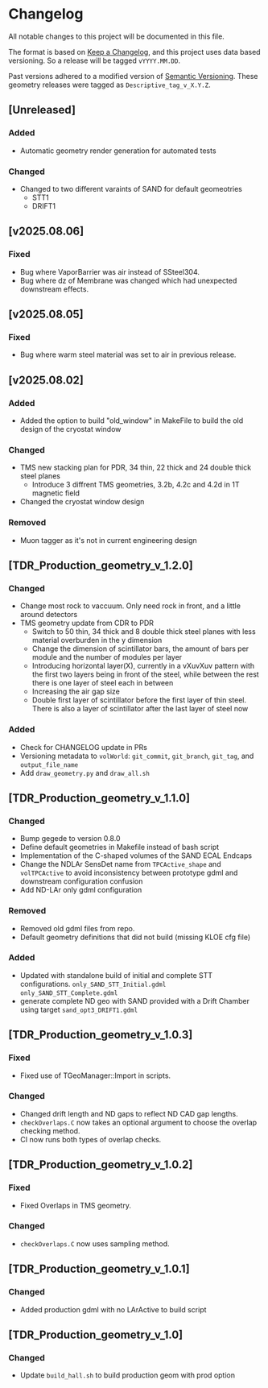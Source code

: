# Changelog

All notable changes to this project will be documented in this file.

The format is based on [Keep a Changelog](https://keepachangelog.com/en/1.0.0/),
and this project uses data based versioning. So a release will be tagged `vYYYY.MM.DD`.

Past versions adhered to a modified version of [Semantic Versioning](https://semver.org/spec/v2.0.0.html).
These geometry releases were tagged as `Descriptive_tag_v_X.Y.Z`.

## [Unreleased]

### Added

- Automatic geometry render generation for automated tests

### Changed

- Changed to two different varaints of SAND for default geomeotries
  - STT1
  - DRIFT1

## [v2025.08.06]

### Fixed

- Bug where VaporBarrier was air instead of SSteel304.
- Bug where dz of Membrane was changed which had unexpected downstream effects.

## [v2025.08.05]

### Fixed

- Bug where warm steel material was set to air in previous release.

## [v2025.08.02]

### Added

- Added the option to build "old_window" in MakeFile to build the old design of the cryostat window

### Changed

- TMS new stacking plan for  PDR, 34 thin, 22 thick and 24 double thick steel planes
  - Introduce 3 diffrent TMS geometries, 3.2b, 4.2c and 4.2d in 1T magnetic field
- Changed the cryostat window design

### Removed

- Muon tagger as it's not in current engineering design

## [TDR_Production_geometry_v_1.2.0]

### Changed

- Change most rock to vaccuum. Only need rock in front, and a little around detectors
- TMS geometry update from CDR to PDR
  - Switch to 50 thin, 34 thick and 8 double thick steel planes with less material overburden in the y dimension
  - Change the dimension of scintillator bars, the amount of bars per module and the number of modules per layer
  - Introducing horizontal layer(X), currently in a vXuvXuv pattern with the first two layers being in front of the steel, while between the rest there is one layer of steel each in between
  - Increasing the air gap size
  - Double first layer of scintillator before the first layer of thin steel. There is also a layer of scintillator after the last layer of steel now

### Added

- Check for CHANGELOG update in PRs
- Versioning metadata to `volWorld`: `git_commit`, `git_branch`, `git_tag`, and `output_file_name`
- Add `draw_geometry.py` and `draw_all.sh`

## [TDR_Production_geometry_v_1.1.0]

### Changed

- Bump gegede to version 0.8.0
- Define default geometries in Makefile instead of bash script
- Implementation of the C-shaped volumes of the SAND ECAL Endcaps
- Change the NDLAr SensDet name from `TPCActive_shape` and `volTPCActive` to avoid inconsistency between prototype gdml and downstream configuration confusion
- Add ND-LAr only gdml configuration

### Removed

- Removed old gdml files from repo.
- Default geometry definitions that did not build (missing KLOE cfg file)

### Added
- Updated with standalone build of initial and complete STT configurations. `only_SAND_STT_Initial.gdml` `only_SAND_STT_Complete.gdml`
- generate complete ND geo with SAND provided with a Drift Chamber using target `sand_opt3_DRIFT1.gdml`

## [TDR_Production_geometry_v_1.0.3]

### Fixed

- Fixed use of TGeoManager::Import in scripts.

### Changed

- Changed drift length and ND gaps to reflect ND CAD gap lengths.
- `checkOverlaps.C` now takes an optional argument to choose the overlap checking method.
- CI now runs both types of overlap checks.

## [TDR_Production_geometry_v_1.0.2]

### Fixed

- Fixed Overlaps in TMS geometry.

### Changed
- `checkOverlaps.C` now uses sampling method.

## [TDR_Production_geometry_v_1.0.1]

### Changed

- Added production gdml with no LArActive to build script

## [TDR_Production_geometry_v_1.0]

### Changed

- Update `build_hall.sh` to build production geom with prod option
